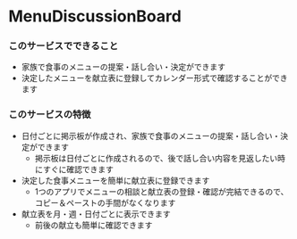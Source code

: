 # MenuDiscussionBoard

### このサービスでできること
- 家族で食事のメニューの提案・話し合い・決定ができます
- 決定したメニューを献立表に登録してカレンダー形式で確認することができます

### このサービスの特徴
- 日付ごとに掲示板が作成され、家族で食事のメニューの提案・話し合い・決定ができます
  - 掲示板は日付ごとに作成されるので、後で話し合い内容を見返したい時にすぐに確認できます
- 決定した食事メニューを簡単に献立表に登録できます
  - 1つのアプリでメニューの相談と献立表の登録・確認が完結できるので、コピー＆ペーストの手間がなくなります
- 献立表を月・週・日付ごとに表示できます
  - 前後の献立も簡単に確認できます

